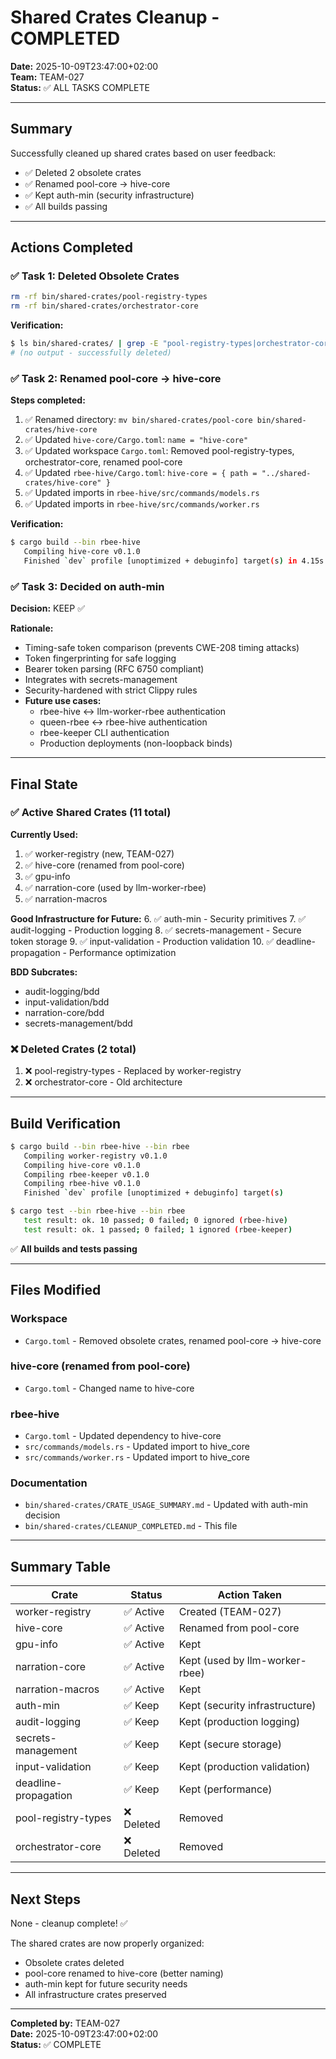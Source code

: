 # Shared Crates Cleanup - COMPLETED

**Date:** 2025-10-09T23:47:00+02:00  
**Team:** TEAM-027  
**Status:** ✅ ALL TASKS COMPLETE

---

## Summary

Successfully cleaned up shared crates based on user feedback:
- ✅ Deleted 2 obsolete crates
- ✅ Renamed pool-core → hive-core
- ✅ Kept auth-min (security infrastructure)
- ✅ All builds passing

---

## Actions Completed

### ✅ Task 1: Deleted Obsolete Crates

```bash
rm -rf bin/shared-crates/pool-registry-types
rm -rf bin/shared-crates/orchestrator-core
```

**Verification:**
```bash
$ ls bin/shared-crates/ | grep -E "pool-registry-types|orchestrator-core"
# (no output - successfully deleted)
```

### ✅ Task 2: Renamed pool-core → hive-core

**Steps completed:**
1. ✅ Renamed directory: `mv bin/shared-crates/pool-core bin/shared-crates/hive-core`
2. ✅ Updated `hive-core/Cargo.toml`: `name = "hive-core"`
3. ✅ Updated workspace `Cargo.toml`: Removed pool-registry-types, orchestrator-core, renamed pool-core
4. ✅ Updated `rbee-hive/Cargo.toml`: `hive-core = { path = "../shared-crates/hive-core" }`
5. ✅ Updated imports in `rbee-hive/src/commands/models.rs`
6. ✅ Updated imports in `rbee-hive/src/commands/worker.rs`

**Verification:**
```bash
$ cargo build --bin rbee-hive
   Compiling hive-core v0.1.0
   Finished `dev` profile [unoptimized + debuginfo] target(s) in 4.15s
```

### ✅ Task 3: Decided on auth-min

**Decision:** KEEP ✅

**Rationale:**
- Timing-safe token comparison (prevents CWE-208 timing attacks)
- Token fingerprinting for safe logging
- Bearer token parsing (RFC 6750 compliant)
- Integrates with secrets-management
- Security-hardened with strict Clippy rules
- **Future use cases:**
  - rbee-hive ↔ llm-worker-rbee authentication
  - queen-rbee ↔ rbee-hive authentication
  - rbee-keeper CLI authentication
  - Production deployments (non-loopback binds)

---

## Final State

### ✅ Active Shared Crates (11 total)

**Currently Used:**
1. ✅ worker-registry (new, TEAM-027)
2. ✅ hive-core (renamed from pool-core)
3. ✅ gpu-info
4. ✅ narration-core (used by llm-worker-rbee)
5. ✅ narration-macros

**Good Infrastructure for Future:**
6. ✅ auth-min - Security primitives
7. ✅ audit-logging - Production logging
8. ✅ secrets-management - Secure token storage
9. ✅ input-validation - Production validation
10. ✅ deadline-propagation - Performance optimization

**BDD Subcrates:**
- audit-logging/bdd
- input-validation/bdd
- narration-core/bdd
- secrets-management/bdd

### ❌ Deleted Crates (2 total)

1. ❌ pool-registry-types - Replaced by worker-registry
2. ❌ orchestrator-core - Old architecture

---

## Build Verification

```bash
$ cargo build --bin rbee-hive --bin rbee
   Compiling worker-registry v0.1.0
   Compiling hive-core v0.1.0
   Compiling rbee-keeper v0.1.0
   Compiling rbee-hive v0.1.0
   Finished `dev` profile [unoptimized + debuginfo] target(s)

$ cargo test --bin rbee-hive --bin rbee
   test result: ok. 10 passed; 0 failed; 0 ignored (rbee-hive)
   test result: ok. 1 passed; 0 failed; 1 ignored (rbee-keeper)
```

✅ **All builds and tests passing**

---

## Files Modified

### Workspace
- `Cargo.toml` - Removed obsolete crates, renamed pool-core → hive-core

### hive-core (renamed from pool-core)
- `Cargo.toml` - Changed name to hive-core

### rbee-hive
- `Cargo.toml` - Updated dependency to hive-core
- `src/commands/models.rs` - Updated import to hive_core
- `src/commands/worker.rs` - Updated import to hive_core

### Documentation
- `bin/shared-crates/CRATE_USAGE_SUMMARY.md` - Updated with auth-min decision
- `bin/shared-crates/CLEANUP_COMPLETED.md` - This file

---

## Summary Table

| Crate | Status | Action Taken |
|-------|--------|--------------|
| worker-registry | ✅ Active | Created (TEAM-027) |
| hive-core | ✅ Active | Renamed from pool-core |
| gpu-info | ✅ Active | Kept |
| narration-core | ✅ Active | Kept (used by llm-worker-rbee) |
| narration-macros | ✅ Active | Kept |
| auth-min | ✅ Keep | Kept (security infrastructure) |
| audit-logging | ✅ Keep | Kept (production logging) |
| secrets-management | ✅ Keep | Kept (secure storage) |
| input-validation | ✅ Keep | Kept (production validation) |
| deadline-propagation | ✅ Keep | Kept (performance) |
| pool-registry-types | ❌ Deleted | Removed |
| orchestrator-core | ❌ Deleted | Removed |

---

## Next Steps

None - cleanup complete! ✅

The shared crates are now properly organized:
- Obsolete crates deleted
- pool-core renamed to hive-core (better naming)
- auth-min kept for future security needs
- All infrastructure crates preserved

---

**Completed by:** TEAM-027  
**Date:** 2025-10-09T23:47:00+02:00  
**Status:** ✅ COMPLETE
